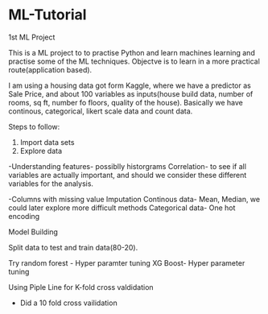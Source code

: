 # ML-Tutorial
1st ML Project

This is a ML project to to practise Python and learn machines learning and practise some of the ML techniques. Objectve is to learn in a more practical route(application based).

I am using a housing data got form Kaggle, where we have a predictor as Sale Price, and about 100 variables as inputs(house build data, number of rooms, sq ft, number fo floors, quality of the house). Basically we have continous, categorical, likert scale data and count data.

Steps to follow:

1) Import data sets
2) Explore data

-Understanding features- possiblly historgrams
Correlation- to see if all variables are actually important, and should we consider these different variables for the analysis.

-Columns with missing value
 Imputation
 Continous data- Mean, Median, we could later explore more difficult methods
 Categorical data- One hot encoding
 
 Model Building

 Split data to test and train data(80-20).
 
 Try random forest - Hyper paramter tuning
 XG Boost-  Hyper parameter tuning
 
 Using Piple Line for K-fold cross valdidation
 - Did a 10 fold cross vailidation
 
